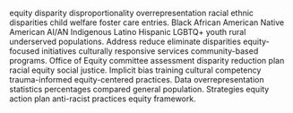 equity disparity disproportionality overrepresentation racial ethnic disparities child welfare foster care entries. Black African American Native American AI/AN Indigenous Latino Hispanic LGBTQ+ youth rural underserved populations. Address reduce eliminate disparities equity-focused initiatives culturally responsive services community-based programs. Office of Equity committee assessment disparity reduction plan racial equity social justice. Implicit bias training cultural competency trauma-informed equity-centered practices. Data overrepresentation statistics percentages compared general population. Strategies equity action plan anti-racist practices equity framework.